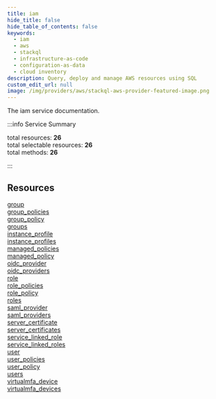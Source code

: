```yaml
---
title: iam
hide_title: false
hide_table_of_contents: false
keywords:
  - iam
  - aws
  - stackql
  - infrastructure-as-code
  - configuration-as-data
  - cloud inventory
description: Query, deploy and manage AWS resources using SQL
custom_edit_url: null
image: /img/providers/aws/stackql-aws-provider-featured-image.png
---
```


The iam service documentation.

:::info Service Summary

<div class="row">
<div class="providerDocColumn">
<span>total resources:&nbsp;<b>26</b></span><br />
<span>total selectable resources:&nbsp;<b>26</b></span><br />
<span>total methods:&nbsp;<b>26</b></span><br />
</div>
</div>

:::

## Resources
<div class="row">
<div class="providerDocColumn">
<a href="/providers/awscc/iam/group/">group</a><br />
<a href="/providers/awscc/iam/group_policies/">group_policies</a><br />
<a href="/providers/awscc/iam/group_policy/">group_policy</a><br />
<a href="/providers/awscc/iam/groups/">groups</a><br />
<a href="/providers/awscc/iam/instance_profile/">instance_profile</a><br />
<a href="/providers/awscc/iam/instance_profiles/">instance_profiles</a><br />
<a href="/providers/awscc/iam/managed_policies/">managed_policies</a><br />
<a href="/providers/awscc/iam/managed_policy/">managed_policy</a><br />
<a href="/providers/awscc/iam/oidc_provider/">oidc_provider</a><br />
<a href="/providers/awscc/iam/oidc_providers/">oidc_providers</a><br />
<a href="/providers/awscc/iam/role/">role</a><br />
<a href="/providers/awscc/iam/role_policies/">role_policies</a><br />
<a href="/providers/awscc/iam/role_policy/">role_policy</a>
</div>
<div class="providerDocColumn">
<a href="/providers/awscc/iam/roles/">roles</a><br />
<a href="/providers/awscc/iam/saml_provider/">saml_provider</a><br />
<a href="/providers/awscc/iam/saml_providers/">saml_providers</a><br />
<a href="/providers/awscc/iam/server_certificate/">server_certificate</a><br />
<a href="/providers/awscc/iam/server_certificates/">server_certificates</a><br />
<a href="/providers/awscc/iam/service_linked_role/">service_linked_role</a><br />
<a href="/providers/awscc/iam/service_linked_roles/">service_linked_roles</a><br />
<a href="/providers/awscc/iam/user/">user</a><br />
<a href="/providers/awscc/iam/user_policies/">user_policies</a><br />
<a href="/providers/awscc/iam/user_policy/">user_policy</a><br />
<a href="/providers/awscc/iam/users/">users</a><br />
<a href="/providers/awscc/iam/virtualmfa_device/">virtualmfa_device</a><br />
<a href="/providers/awscc/iam/virtualmfa_devices/">virtualmfa_devices</a>
</div>
</div>